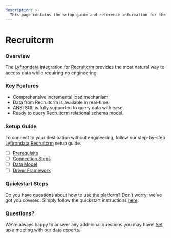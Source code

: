 ```yaml
---
description: >-
  This page contains the setup guide and reference information for the Recruitcrm source connector.
---
```


# Recruitcrm

### Overview

The [Lyftrondata](https://www.lyftrondata.com/) integration for [Recruitcrm](https://www.lyftrondata.com/integration/human-resource-analytics/recruit-crm/) provides the most natural way to access data while requiring no engineering.

### Key Features

* Comprehensive incremental load mechanism.
* Data from Recruitcrm is available in real-time.&#x20;
* ANSI SQL is fully supported to query data with ease.
* Ready to query Recruitcrm relational schema model.

### Setup Guide

To connect to your destination without engineering, follow our step-by-step [Lyftrondata](https://www.lyftrondata.com/)  [Recruitcrm](https://www.lyftrondata.com/integration/human-resource-analytics/recruit-crm/) setup guide.

* [ ] [Prerequisite](prerequisite.md)
* [ ] [Connection Steps](connection-steps.md)
* [ ] [Data Model](data-model/erd.md)
* [ ] [Driver Framework](driver-framework/)

### Quickstart Steps

Do you have questions about how to use the platform? Don't worry; we've got you covered. Simply follow the quickstart instructions [here](../README.md).

### Questions? <a href="#questions" id="questions"></a>

We're always happy to answer any additional questions you may have! [Set up a meeting with our data experts.](https://www.lyftrondata.com/book-a-meeting/)

